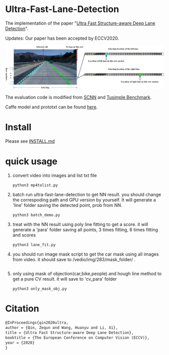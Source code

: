 # Ultra-Fast-Lane-Detection
The implementation of the paper "[Ultra Fast Structure-aware Deep Lane Detection](https://arxiv.org/abs/2004.11757)".

Updates: Our paper has been accepted by ECCV2020.

![alt text](vis.jpg "vis")

The evaluation code is modified from [SCNN](https://github.com/XingangPan/SCNN) and [Tusimple Benchmark](https://github.com/TuSimple/tusimple-benchmark).

Caffe model and prototxt can be found [here](https://github.com/Jade999/caffe_lane_detection).


# Install
Please see [INSTALL.md](./INSTALL.md)

# quick usage
1. convert video into images and list txt file

    ```Shell
    python3 mp4tolist.py
    ```
    
2. batch run ultra-fast-lane-detection to get NN result. you should change the correspoding path and GPU version by yourself.
    It will generate a 'line' folder saving the detected point, prob from NN.

    ```Shell
    python3 batch_demo.py
    ```

3. treat with the NN result using poly line fitting to get a score. it will generate a 'para' folder saving all points, 3 times fitting, 6 times fitting and scores

    ```Shell
    python3 lane_fit.py
    ```
    
4. you should run image mask script to get the car mask using all images from video. it should save to /vedio/img/283/mask_folder/ .
    ```Shell
    ```
     
 5. only using mask of objection(car,bike,people) and hough line method to get a pure CV result. it will save to 'cv_para' folder
    ```Shell
    python3 only_mask_obj.py
    ```






# Citation

```
@InProceedings{qin2020ultra,
author = {Qin, Zequn and Wang, Huanyu and Li, Xi},
title = {Ultra Fast Structure-aware Deep Lane Detection},
booktitle = {The European Conference on Computer Vision (ECCV)},
year = {2020}
}
```
